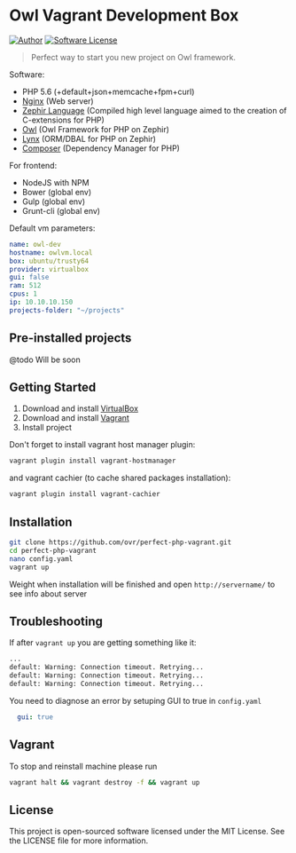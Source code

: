 Owl Vagrant Development Box
===========================

[![Author](http://img.shields.io/badge/author-@ovr-blue.svg?style=flat-square)](https://twitter.com/ovrweb)
[![Software License](https://img.shields.io/badge/license-MIT-brightgreen.svg?style=flat-square)](LICENSE.md)

> Perfect way to start you new project on Owl framework.

Software:

* PHP 5.6 (+default+json+memcache+fpm+curl)
* [Nginx](http://nginx.org/) (Web server)
* [Zephir Language](https://github.com/phalcon/zephir) (Compiled high level language aimed to the creation of C-extensions for PHP)
* [Owl](https://github.com/owl-framework/owl) (Owl Framework for PHP on Zephir)
* [Lynx](https://github.com/lynx/lynx) (ORM/DBAL for PHP on Zephir)
* [Composer](https://getcomposer.org/) (Dependency Manager for PHP)

For frontend:

* NodeJS with NPM
* Bower (global env)
* Gulp (global env)
* Grunt-cli (global env)

Default vm parameters:

```yaml
name: owl-dev
hostname: owlvm.local
box: ubuntu/trusty64
provider: virtualbox
gui: false
ram: 512
cpus: 1
ip: 10.10.10.150
projects-folder: "~/projects"
```

## Pre-installed projects

@todo Will be soon

## Getting Started

1. Download and install [VirtualBox](https://www.virtualbox.org/)
2. Download and install [Vagrant](http://www.vagrantup.com/)
3. Install project

Don't forget to install vagrant host manager plugin:

```bash
vagrant plugin install vagrant-hostmanager
```

and vagrant cachier (to cache shared packages installation):

```bash
vagrant plugin install vagrant-cachier
```

## Installation

```bash
git clone https://github.com/ovr/perfect-php-vagrant.git
cd perfect-php-vagrant
nano config.yaml
vagrant up
```

Weight when installation will be finished and open `http://servername/` to see info about server

## Troubleshooting

If after `vagrant up` you are getting something like it:

```sh
...
default: Warning: Connection timeout. Retrying...
default: Warning: Connection timeout. Retrying...
default: Warning: Connection timeout. Retrying...
```

You need to diagnose an error by setuping GUI to true in `config.yaml`

```yaml
  gui: true
```


## Vagrant

To stop and reinstall machine please run

```bash
vagrant halt && vagrant destroy -f && vagrant up
```

License
-------

This project is open-sourced software licensed under the MIT License. See the LICENSE file for more information.
